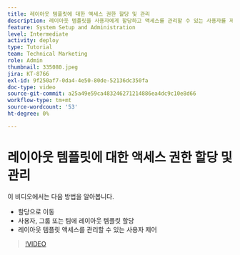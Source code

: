 ```yaml
---
title: 레이아웃 템플릿에 대한 액세스 권한 할당 및 관리
description: 레이아웃 템플릿을 사용자에게 할당하고 액세스를 관리할 수 있는 사용자를 제어하는 방법에 대해 알아봅니다.
feature: System Setup and Administration
level: Intermediate
activity: deploy
type: Tutorial
team: Technical Marketing
role: Admin
thumbnail: 335080.jpeg
jira: KT-8766
exl-id: 9f250af7-0da4-4e50-80de-52136dc350fa
doc-type: video
source-git-commit: a25a49e59ca483246271214886ea4dc9c10e8d66
workflow-type: tm+mt
source-wordcount: '53'
ht-degree: 0%

---
```


# 레이아웃 템플릿에 대한 액세스 권한 할당 및 관리

이 비디오에서는 다음 방법을 알아봅니다.

* 할당으로 이동
* 사용자, 그룹 또는 팀에 레이아웃 템플릿 할당
* 레이아웃 템플릿 액세스를 관리할 수 있는 사용자 제어

>[!VIDEO](https://video.tv.adobe.com/v/335080/?quality=12&learn=on)
